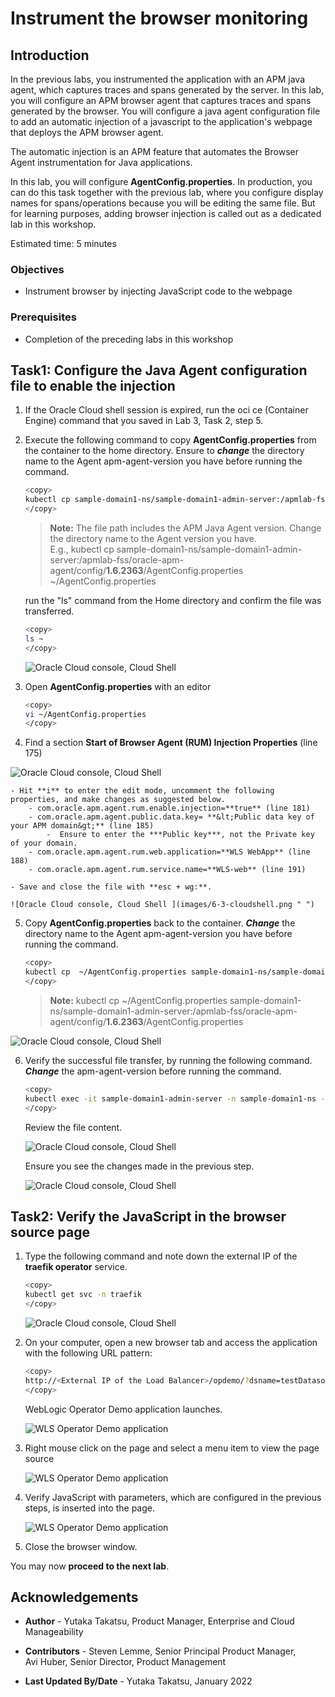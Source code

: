 # Instrument the browser monitoring

## Introduction

In the previous labs, you instrumented the application with an APM java agent, which captures traces and spans generated by the server. In this lab, you will configure an APM browser agent that captures traces and spans generated by the browser. You will configure a java agent configuration file to add an automatic injection of a javascript to the application's webpage that deploys the APM browser agent.

The automatic injection is an APM feature that automates the Browser Agent instrumentation for Java applications.  

In this lab, you will configure **AgentConfig.properties**. In production, you can do this task together with the previous lab, where you configure display names for spans/operations because you will be editing the same file. But for learning purposes, adding browser injection is called out as a dedicated lab in this workshop.

Estimated time: 5 minutes

### Objectives

* Instrument browser by injecting JavaScript code to the webpage

### Prerequisites

* Completion of the preceding labs in this workshop

## Task1: Configure the Java Agent configuration file to enable the injection

1. If the Oracle Cloud shell session is expired, run the oci ce (Container Engine) command that you saved in Lab 3, Task 2, step 5.

2. Execute the following command to copy **AgentConfig.properties**  from the container to the home directory. Ensure to ***change*** the directory name to the Agent apm-agent-version you have before running the command.


    ``` bash
    <copy>
    kubectl cp sample-domain1-ns/sample-domain1-admin-server:/apmlab-fss/oracle-apm-agent/config/<apm-agent-version>/AgentConfig.properties ~/AgentConfig.properties
    </copy>
    ```   

    >**Note:** The file path includes the APM Java Agent version. Change the directory name to the Agent version you have.  
    E.g., kubectl cp sample-domain1-ns/sample-domain1-admin-server:/apmlab-fss/oracle-apm-agent/config/**1.6.2363**/AgentConfig.properties ~/AgentConfig.properties

    run the "ls" command from the Home directory and confirm the file was transferred.  
    ```bash
    <copy>
    ls ~
    </copy>
    ```

   ![Oracle Cloud console, Cloud Shell ](images/6-1-cloudshell.png " ")

3.	Open **AgentConfig.properties** with an editor

    ```bash
    <copy>
    vi ~/AgentConfig.properties
    </copy>
    ```

4.	Find a section **Start of Browser Agent (RUM) Injection Properties** (line 175)

   ![Oracle Cloud console, Cloud Shell ](images/6-2-cloudshell.png " ")

    - Hit **i** to enter the edit mode, uncomment the following properties, and make changes as suggested below.
        - com.oracle.apm.agent.rum.enable.injection=**true** (line 181)
        - com.oracle.apm.agent.public.data.key= **&lt;Public data key of your APM domain&gt;** (line 185)
            -  Ensure to enter the ***Public key***, not the Private key of your domain.
        - com.oracle.apm.agent.rum.web.application=**WLS WebApp** (line 188)
        - com.oracle.apm.agent.rum.service.name=**WLS-web** (line 191)

    - Save and close the file with **esc + wg:**.

    ![Oracle Cloud console, Cloud Shell ](images/6-3-cloudshell.png " ")

5.	Copy **AgentConfig.properties** back to the container. ***Change*** the directory name to the Agent apm-agent-version you have before running the command.

    ```bash
    <copy>
    kubectl cp  ~/AgentConfig.properties sample-domain1-ns/sample-domain1-admin-server:/apmlab-fss/oracle-apm-agent/config/<apm-agent-version>/AgentConfig.properties
    </copy>
    ```

    >**Note:** kubectl cp  ~/AgentConfig.properties sample-domain1-ns/sample-domain1-admin-server:/apmlab-fss/oracle-apm-agent/config/**1.6.2363**/AgentConfig.properties

   ![Oracle Cloud console, Cloud Shell ](images/6-4-cloudshell.png " ")

6. Verify the successful file transfer, by running the following command. ***Change*** the apm-agent-version before running the command.

    ``` bash
    <copy>
    kubectl exec -it sample-domain1-admin-server -n sample-domain1-ns -- bash -c "cd /apmlab-fss/oracle-apm-agent/config/<apm-agent-version> && cat AgentConfig.properties "
    </copy>
    ```
    Review the file content.

    ![Oracle Cloud console, Cloud Shell](images/6-5-cloudshell.png " ")

    Ensure you see the changes made in the previous step.

    ![Oracle Cloud console, Cloud Shell](images/6-6-cloudshell.png " ")

## Task2: Verify the JavaScript in the browser source page

1.  Type the following command and note down the external IP of the **traefik operator** service.

    ``` bash
    <copy>
    kubectl get svc -n traefik
    </copy>
    ```
    ![Oracle Cloud console, Cloud Shell](images/6-7-cloudshell.png " ")

2. On your computer, open a new browser tab and access the application with the following URL pattern:

    ``` bash
    <copy>
    http://<External IP of the Load Balancer>/opdemo/?dsname=testDatasource
    </copy>
    ```
    WebLogic Operator Demo application launches.

    ![WLS Operator Demo application](images/6-8-demoapp.png " ")

3.  Right mouse click on the page and select a menu item to view the page source   

    ![WLS Operator Demo application](images/6-9-demoapp.png " ")

4.  Verify JavaScript with parameters, which are configured in the previous steps, is inserted into the page.

    ![WLS Operator Demo application](images/6-10-demoapp.png " ")

5.  Close the browser window.

You may now **proceed to the next lab**.

## Acknowledgements

* **Author** - Yutaka Takatsu, Product Manager, Enterprise and Cloud Manageability
- **Contributors** - Steven Lemme, Senior Principal Product Manager,  
Avi Huber, Senior Director, Product Management
* **Last Updated By/Date** - Yutaka Takatsu, January 2022
